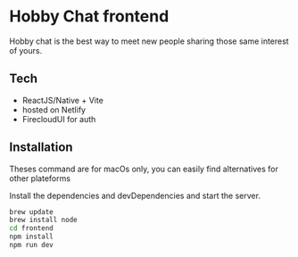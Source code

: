 # Hobby Chat frontend

Hobby chat is the best way to meet new people sharing those same interest of yours.

## Tech

- ReactJS/Native + Vite
- hosted on Netlify
- FirecloudUI for auth

## Installation

Theses command are for macOs only, you can easily find alternatives for other plateforms

Install the dependencies and devDependencies and start the server.

```sh
brew update
brew install node
cd frontend
npm install
npm run dev
```
